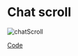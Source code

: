 # Chat scroll

![chatScroll](https://github.com/user-attachments/assets/a8ca3925-6492-4a62-8306-4528fd15a310)

[Code](https://github.com/Edveika/DirectX9-Beginning/tree/main/DirectX9ChatScroll)
